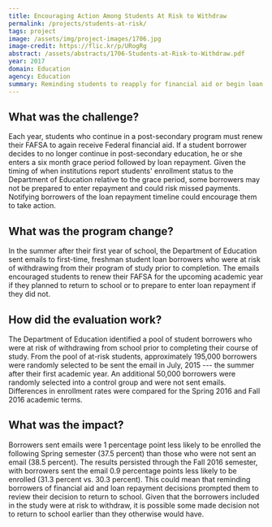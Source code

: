 ```yaml
---
title: Encouraging Action Among Students At Risk to Withdraw
permalink: /projects/students-at-risk/
tags: project
image: /assets/img/project-images/1706.jpg
image-credit: https://flic.kr/p/URogRg
abstract: /assets/abstracts/1706-Students-at-Risk-to-Withdraw.pdf
year: 2017
domain: Education
agency: Education
summary: Reminding students to reapply for financial aid or begin loan repayment decreased post-secondary enrollment by 1 percentage point.
---
```

## What was the challenge?

Each year, students who continue in a post-secondary program must renew their FAFSA to again receive Federal financial aid. If a student borrower decides to no longer continue in post-secondary education, he or she enters a six month grace period followed by loan repayment. Given the timing of when institutions report students' enrollment status to the Department of Education relative to the grace period, some borrowers may not be prepared to enter repayment and could risk missed payments. Notifying borrowers of the loan repayment timeline could encourage them to take action.  

## What was the program change?

In the summer after their first year of school, the Department of Education sent emails to first-time, freshman student loan borrowers who were at risk of withdrawing from their program of study prior to completion. The emails encouraged students to renew their FAFSA for the upcoming academic year if they planned to return to school or to prepare to enter loan repayment if they did not.

## How did the evaluation work?

The Department of Education identified a pool of student borrowers who were at risk of withdrawing from school prior to completing their course of study. From the pool of at-risk students, approximately 195,000 borrowers were randomly selected to be sent the email in July, 2015 --- the summer after their first academic year. An additional 50,000 borrowers were randomly selected into a control group and were not sent emails. Differences in enrollment rates were compared for the Spring 2016 and Fall 2016 academic terms.

## What was the impact?

Borrowers sent emails were 1 percentage point less likely to be enrolled the following Spring semester (37.5 percent) than those who were not sent an email (38.5 percent). The results persisted through the Fall 2016 semester, with borrowers sent the email 0.9 percentage points less likely to be enrolled (31.3 percent vs. 30.3 percent). This could mean that reminding borrowers of financial aid and loan repayment decisions prompted them to review their decision to return to school. Given that the borrowers included in the study were at risk to withdraw, it is possible some made decision not to return to school earlier than they otherwise would have.
